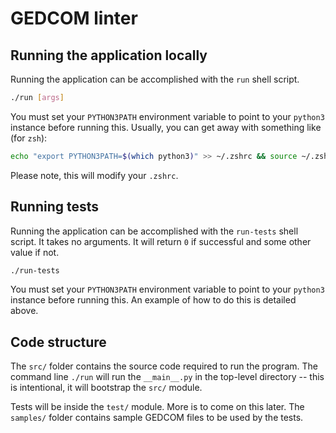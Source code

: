 # GEDCOM linter

## Running the application locally

Running the application can be accomplished with the `run` shell script.

```bash
./run [args]
```

You must set your `PYTHON3PATH` environment variable to point to your `python3` 
instance before running this. Usually, you can get away with something like (for `zsh`):

```bash
echo "export PYTHON3PATH=$(which python3)" >> ~/.zshrc && source ~/.zshrc
```

Please note, this will modify your `.zshrc`.

## Running tests

Running the application can be accomplished with the `run-tests` shell script. It
takes no arguments. It will return `0` if successful and some other value if not.

```bash
./run-tests
```

You must set your `PYTHON3PATH` environment variable to point to your `python3` 
instance before running this. An example of how to do this is detailed above.
## Code structure

The `src/` folder contains the source code required to run the program. The command line 
`./run` will run the `__main__.py` in the top-level directory -- this is intentional, 
it will bootstrap the `src/` module.

Tests will be inside the `test/` module. More is to come on this later. The `samples/` folder contains 
sample GEDCOM files to be used by the tests.